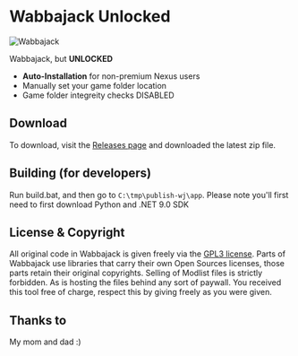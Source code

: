 # Wabbajack Unlocked

![Wabbajack](https://f.rpghq.org/0JmsEwOIjt9q.png?n=pasted-file.png)

Wabbajack, but **UNLOCKED**

- **Auto-Installation** for non-premium Nexus users
- Manually set your game folder location
- Game folder integreity checks DISABLED

## Download

To download, visit the [Releases page](https://github.com/loregamer/wabbajack-unlocked/releases) and downloaded the latest zip file.

## Building (for developers)

Run build.bat, and then go to `C:\tmp\publish-wj\app`. Please note you'll first need to first download Python and .NET 9.0 SDK

## License & Copyright

All original code in Wabbajack is given freely via the [GPL3 license](LICENSE.txt). Parts of Wabbajack use libraries that carry their own Open Sources licenses, those parts retain their original copyrights. Selling of Modlist files is strictly forbidden. As is hosting the files behind any sort of paywall. You received this tool free of charge, respect this by giving freely as you were given.

## Thanks to

My mom and dad :)
